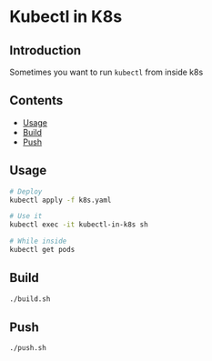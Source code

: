 # Kubectl in K8s

## Introduction

Sometimes you want to run `kubectl` from inside k8s

## Contents

- [Usage](#usage)
- [Build](#build)
- [Push](#push)

## Usage

```bash
# Deploy
kubectl apply -f k8s.yaml

# Use it
kubectl exec -it kubectl-in-k8s sh

# While inside
kubectl get pods
```

## Build

```bash
./build.sh
```

## Push

```bash
./push.sh
```
